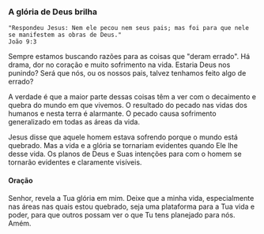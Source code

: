 ### A glória de Deus brilha

```
"Respondeu Jesus: Nem ele pecou nem seus pais; mas foi para que nele se manifestem as obras de Deus."
João 9:3
```

Sempre estamos buscando razões para as coisas que "deram errado". Há drama, dor no coração e muito sofrimento na vida. Estaria Deus nos punindo? Será que nós, ou os nossos pais, talvez tenhamos feito algo de errado?

A verdade é que a maior parte dessas coisas têm a ver com o decaimento e quebra do mundo em que vivemos. O resultado do pecado nas vidas dos humanos e nesta terra é alarmante. O pecado causa sofrimento generalizado em todas as áreas da vida.

Jesus disse que aquele homem estava sofrendo porque o mundo está quebrado. Mas a vida e a glória se tornariam evidentes quando Ele lhe desse vida. Os planos de Deus e Suas intenções para com o homem se tornarão evidentes e claramente visíveis.

#### Oração
Senhor, revela a Tua glória em mim. Deixe que a minha vida, especialmente nas áreas nas quais estou quebrado, seja uma plataforma para a Tua vida e poder, para que outros possam ver o que Tu tens planejado para nós. Amém.
